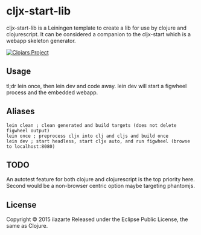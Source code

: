 # cljx-start-lib

cljx-start-lib is a Leiningen template to create a lib for use by clojure and clojurescript.  It can be considered a companion to the  cljx-start which is a webapp skeleton generator.

[![Clojars Project](http://clojars.org/cljx-start-lib/lein-template/latest-version.svg)](http://clojars.org/cljx-start-lib/lein-template)
  
## Usage

tl;dr lein once, then lein dev and code away.
lein dev will start a figwheel process and the embedded webapp.

## Aliases

    lein clean ; clean generated and build targets (does not delete figwheel output)
    lein once ; preprocess cljx into clj and cljs and build once
	lein dev ; start headless, start cljx auto, and run figwheel (browse to localhost:8080) 
     
## TODO

An autotest feature for both clojure and clojurescript is the top priority here.  Second would be a non-browser centric option maybe targeting phantomjs.     
     
## License

Copyright &copy; 2015 ilazarte Released under the Eclipse Public License, the same as Clojure.